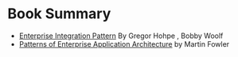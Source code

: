 # Book Summary

- [Enterprise Integration Pattern](enterprise-integration-patterns.md) By Gregor Hohpe , Bobby Woolf
- [Patterns of Enterprise Application Architecture](enterprise-application-architecture.md) by Martin Fowler
